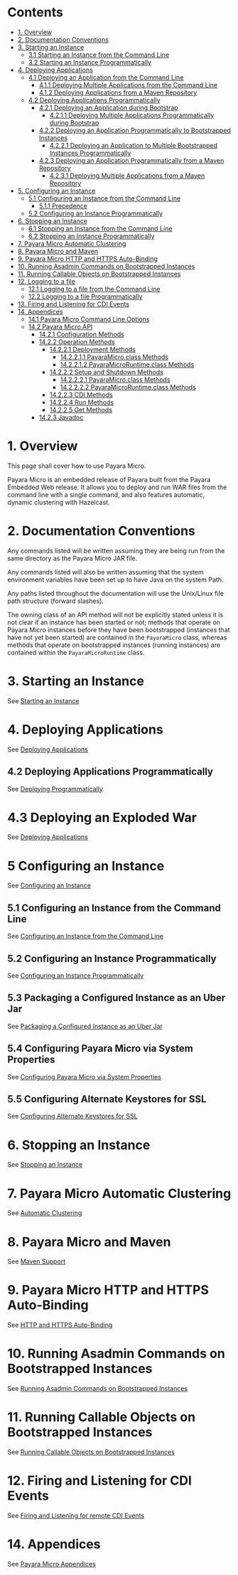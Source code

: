 # Contents
* [1. Overview](#1-overview)
* [2. Documentation Conventions](#2-documentation-conventions)
* [3. Starting an Instance](#3-starting-an-instance)
  * [3.1 Starting an Instance from the Command Line](#31-starting-an-instance-from-the-command-line)
  * [3.2 Starting an Instance Programmatically](#32-starting-an-instance-programmatically)
* [4. Deploying Applications](#4-deploying-applications)
  * [4.1 Deploying an Application from the Command Line](#41-deploying-an-application-from-the-command-line)
    * [4.1.1 Deploying Multiple Applications from the Command Line](#411-deploying-multiple-applications-from-the-command-line)
    * [4.1.2 Deploying Applications from a Maven Repository](#412-deploying-applications-from-a-maven-repository)
  * [4.2 Deploying Applications Programmatically](#42-deploying-applications-programmatically)
    * [4.2.1 Deploying an Application during Bootstrap](#421-deploying-an-application-programmatically-during-bootstrap)
      * [4.2.1.1 Deploying Multiple Applications Programmatically during Bootstrap](#4211-deploying-multiple-applications-programmatically-during-bootstrap)
    * [4.2.2 Deploying an Application Programmatically to Bootstrapped Instances](#422-deploying-an-application-programmatically-to-a-bootstrapped-instance)
      * [4.2.2.1 Deploying an Application to Multiple Bootstrapped Instances Programmatically](#4221-deploying-an-application-to-multiple-bootstrapped-instances-programmatically)
    * [4.2.3 Deploying an Application Programmatically from a Maven Repository](#423-deploying-an-application-programmatically-from-a-maven-repository)
      * [4.2.3.1 Deploying Multiple Applications from a Maven Repository](#4231-deploying-multiple-applications-from-a-maven-repository)
* [5. Configuring an Instance](#5-configuring-an-instance)
  * [5.1 Configuring an Instance from the Command Line](#51-configuring-an-instance-from-the-command-line)
    * [5.1.1 Precedence](#511-precedence)
  * [5.2 Configuring an Instance Programmatically](#52-configuring-an-instance-programmatically)
* [6. Stopping an Instance](#6-stopping-an-instance)
  * [6.1 Stopping an Instance from the Command Line](#61-stopping-an-instance-from-the-command-line)
  * [6.2 Stopping an Instance Programmatically](#62-stopping-an-instance-programmatically)
* [7. Payara Micro Automatic Clustering](#7-payara-micro-automatic-clustering)
* [8. Payara Micro and Maven](#8-payara-micro-and-maven)
* [9. Payara Micro HTTP and HTTPS Auto-Binding](#9-payara-micro-http-and-https-auto-binding)
* [10. Running Asadmin Commands on Bootstrapped Instances](#10-running-asadmin-commands-on-bootstrapped-instances)
* [11. Running Callable Objects on Bootstrapped Instances](#11-running-callable-objects-on-bootstrapped-instances)
* [12. Logging to a file](#12-logging-to-a-file)
  * [12.1 Logging to a file from the Command Line](#121-logging-to-a-file-from-the-command-line)
  * [12.2 Logging to a file Programmatically](#122-logging-to-a-file-programmatically)
* [13. Firing and Listening for CDI Events](#13-firing-and-listening-for-cdi-events)
* [14. Appendices](#14-appendices)
  * [14.1 Payara Micro Command Line Options](#141-payara-micro-command-line-options)
  * [14.2 Payara Micro API](#142-payara-micro-api)
    * [14.2.1 Configuration Methods](#1421-configuration-methods)
    * [14.2.2 Operation Methods](#1422-operation-methods)
      * [14.2.2.1 Deployment Methods](#14221-deployment-methods)
        * [14.2.2.1.1 PayaraMicro.class Methods](#142211-payaramicroclass-methods)
        * [14.2.2.1.2 PayaraMicroRuntime.class Methods](#142212-payaramicroruntimeclass-methods)
      * [14.2.2.2 Setup and Shutdown Methods](#14222-setup-and-shutdown-methods)
        * [14.2.2.2.1 PayaraMicro.class Methods](#142221-payaramicroclass-methods)
        * [14.2.2.2.2 PayaraMicroRuntime.class Methods](#142222-payaramicroruntimeclass-methods)
      * [14.2.2.3 CDI Methods](#14223-cdi-methods)
      * [14.2.2.4 Run Methods](#14224-run-methods)
      * [14.2.2.5 Get Methods](#14225-get-methods)
    * [14.2.3 Javadoc](#1423-javadoc)

# 1. Overview
This page shall cover how to use Payara Micro.  

Payara Micro is an embedded release of Payara built from the Payara Embedded Web release. It allows you to deploy and run WAR files from the command line with a single command, and also features automatic, dynamic clustering with Hazelcast.

# 2. Documentation Conventions
Any commands listed will be written assuming they are being run from the same directory as the Payara Micro JAR file.  

Any commands listed will also be written assuming that the system environment variables have been set up to have Java on the system Path.

Any paths listed throughout the documentation will use the Unix/Linux file path structure (forward slashes).

The owning class of an API method will not be explicitly stated unless it is not clear if an instance has been started or not; methods that operate on Payara Micro instances before they have been bootstrapped (instances that have not yet been started) are contained in the `PayaraMicro` class, whereas methods that operate on bootstrapped instances (running instances) are contained within the `PayaraMicroRuntime` class. 

# 3. Starting an Instance

See [Starting an Instance](starting-instance.md)

# 4. Deploying Applications

See [Deploying Applications](deploying/deploying.md)


## 4.2 Deploying Applications Programmatically

See [Deploying Programmatically](deploying/deploy-cmd-line.md)

# 4.3 Deploying an Exploded War

See [Deploying Applications](deploying/deploying.md)


# 5 Configuring an Instance

See [Configuring an Instance](configuring/configuring.md)

## 5.1 Configuring an Instance from the Command Line

See [Configuring an Instance from the Command Line](configuring/config-cmd-line.md)

## 5.2 Configuring an Instance Programmatically

See [Configuring an Instance Programmatically](configuring/config-program.md)

## 5.3 Packaging a Configured Instance as an Uber Jar

See [Packaging a Configured Instance as an Uber Jar](configuring/package-uberjar.md)

## 5.4 Configuring Payara Micro via System Properties

See [Configuring Payara Micro via System Properties](configuring/config-sys-props.md)

## 5.5 Configuring Alternate Keystores for SSL

See [Configuring Alternate Keystores for SSL](configuring/config-keystores.md)

# 6. Stopping an Instance

See [Stopping an Instance](stopping/stopping.md)

# 7. Payara Micro Automatic Clustering

See [Automatic Clustering](clustering/clustering.md)

# 8. Payara Micro and Maven

See [Maven Support](maven/maven.md)

# 9. Payara Micro HTTP and HTTPS Auto-Binding

See [HTTP and HTTPS Auto-Binding](port-autobinding.md)

# 10. Running Asadmin Commands on Bootstrapped Instances

See [Running Asadmin Commands on Bootstrapped Instances](asadmin.md)

# 11. Running Callable Objects on Bootstrapped Instances

See [Running Callable Objects on Bootstrapped Instances](callable-objects.md)

# 12. Firing and Listening for CDI Events

See [Firing and Listening for remote CDI Events](cdi-events.md)

# 14. Appendices

See [Payara Micro Appendices](appendices/appendices.md)
